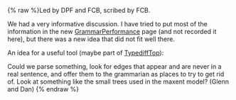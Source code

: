 {% raw %}Led by DPF and FCB, scribed by FCB.

We had a very informative discussion. I have tried to put most of the
information in the new [GrammarPerformance](https://delph-in.github.io/docs/tools/GrammarPerformance) page
(and not recorded it here), but there was a new idea that did not fit
well there.

An idea for a useful tool (maybe part of [TypediffTop](/Type%20Diff)):

Could we parse something, look for edges that appear and are never in a
real sentence, and offer them to the grammarian as places to try to get
rid of. Look at something like the small trees used in the maxent model?
(Glenn and Dan)
<update date omitted for speed>{% endraw %}